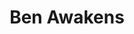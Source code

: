 ---
pid: ch31
title: Ben Awakens
location_transcription: Liberty Bell
coordinates: "[-75.149987350436, 39.949449093692]"
zipcode: '19151'
gen_neighborhood: West Philadelphia
neighborhood: Overbrook,Overbrook Farms,Overbrook Park
outside_phl: 
age: '19'
age_range: 13-19
instagram: 
image_file_name: ch_31.jpg
proposal_transcription: Hologram/ projection of Ben Franklin ringing the liberty bell
  (seriously, dope!)
topic: Person,History
topic_summary: 0, 0, 0
type: Projection
keywords_other: 
credit: carolina + karia
image_labels: Ben Franklin ringing the liberty bell
twitter: 
facebook: 
permalink: "/monuments/ch31/"
layout: item-page
---